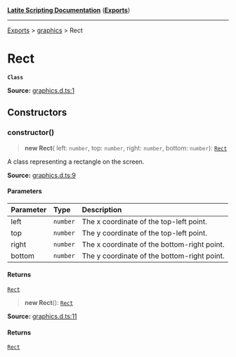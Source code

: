 [**Latite Scripting Documentation**](../../README.md) ([**Exports**](../../exports.md))

---

[Exports](../../exports.md) > [graphics](../index.md) > Rect

# Rect

**`Class`**

**Source:** [graphics.d.ts:1](https://github.com/LatiteScripting/latitescripting.github.io/blob/5646e2d/definitions/graphics.d.ts#L1)

## Constructors

### constructor()

> **new Rect**(
> left: `number`,
> top: `number`,
> right: `number`,
> bottom: `number`): [`Rect`](class.Rect.md)

A class representing a rectangle on the screen.

**Source:** [graphics.d.ts:9](https://github.com/LatiteScripting/latitescripting.github.io/blob/5646e2d/definitions/graphics.d.ts#L9)

#### Parameters

| Parameter | Type     | Description                                 |
| :-------- | :------- | :------------------------------------------ |
| left      | `number` | The x coordinate of the top-left point.     |
| top       | `number` | The y coordinate of the top-left point.     |
| right     | `number` | The x coordinate of the bottom-right point. |
| bottom    | `number` | The y coordinate of the bottom-right point. |

#### Returns

[`Rect`](class.Rect.md)

> **new Rect**(): [`Rect`](class.Rect.md)

**Source:** [graphics.d.ts:11](https://github.com/LatiteScripting/latitescripting.github.io/blob/5646e2d/definitions/graphics.d.ts#L11)

#### Returns

[`Rect`](class.Rect.md)
